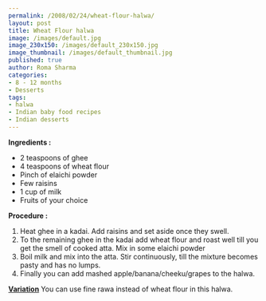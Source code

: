 ```yaml
--- 
permalink: /2008/02/24/wheat-flour-halwa/
layout: post
title: Wheat Flour halwa
image: /images/default.jpg
image_230x150: /images/default_230x150.jpg
image_thumbnail: /images/default_thumbnail.jpg
published: true
author: Roma Sharma
categories: 
- 8 - 12 months
- Desserts
tags:
- halwa
- Indian baby food recipes
- Indian desserts
---
```

<b>Ingredients :</b>
<ul>
	<li>2 teaspoons of ghee</li>
	<li>4 teaspoons of wheat flour</li>
	<li>Pinch of elaichi powder</li>
	<li>Few raisins</li>
	<li>1 cup of milk</li>
	<li>Fruits of your choice</li>
</ul>
<b>Procedure :</b>
<ol>
	<li>Heat ghee in a kadai. Add raisins and set aside once they swell.</li>
	<li>To the remaining ghee in the kadai add wheat flour and roast well till you get the smell of cooked atta. Mix in some elaichi powder</li>
	<li>Boil milk and mix into the atta. Stir continuously, till the mixture becomes pasty and has no lumps.</li>
	<li>Finally you can add mashed apple/banana/cheeku/grapes to the halwa.</li>
</ol>
<u><b>Variation</b></u>
You can use fine rawa instead of wheat flour in this halwa.
